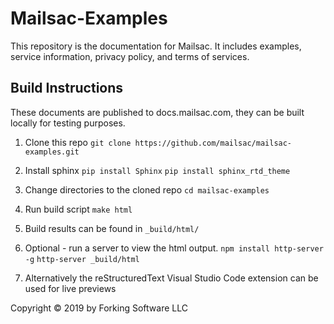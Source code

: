 # Mailsac-Examples
This repository is the documentation for Mailsac. It includes examples, service
information, privacy policy, and terms of services.

## Build Instructions
These documents are published to docs.mailsac.com, they can be built locally
for testing purposes.

1. Clone this repo
   `git clone https://github.com/mailsac/mailsac-examples.git`

2. Install sphinx
   `pip install Sphinx`
   `pip install sphinx_rtd_theme`

3. Change directories to the cloned repo
   `cd mailsac-examples`

4. Run build script
   `make html`

5. Build results can be found in `_build/html/`

6. Optional - run a server to view the html output.
    `npm install http-server -g`
    `http-server _build/html`

7. Alternatively the reStructuredText Visual Studio Code extension can be used for live previews

Copyright © 2019 by Forking Software LLC

